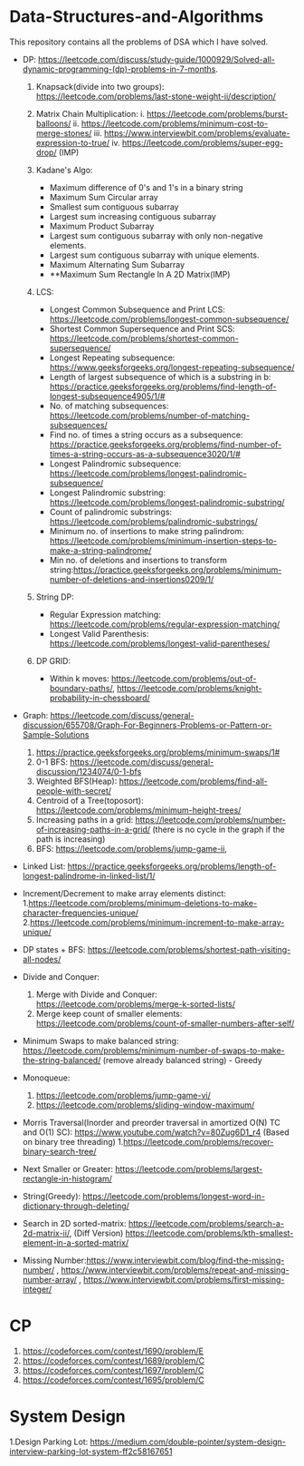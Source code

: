 # Data-Structures-and-Algorithms
This repository contains all the problems of DSA which I have solved.
- DP: https://leetcode.com/discuss/study-guide/1000929/Solved-all-dynamic-programming-(dp)-problems-in-7-months.
   1. Knapsack(divide into two groups): https://leetcode.com/problems/last-stone-weight-ii/description/
   2. Matrix Chain Multiplication: i.  https://leetcode.com/problems/burst-balloons/ 
                                   ii. https://leetcode.com/problems/minimum-cost-to-merge-stones/
                                   iii. https://www.interviewbit.com/problems/evaluate-expression-to-true/
                                   iv. https://leetcode.com/problems/super-egg-drop/ (IMP)
   3. Kadane's Algo:
      - Maximum difference of 0's and 1's in a binary string
      - Maximum Sum Circular array
      - Smallest sum contiguous subarray
      - Largest sum increasing contiguous subarray
      - Maximum Product Subarray
      - Largest sum contiguous subarray with only non-negative elements.
      - Largest sum contiguous subarray with unique elements.
      - Maximum Alternating Sum Subarray
      - **Maximum Sum Rectangle In A 2D Matrix(IMP)
  4. LCS:
      - Longest Common Subsequence and Print LCS: https://leetcode.com/problems/longest-common-subsequence/
      - Shortest Common Supersequence and Print SCS: https://leetcode.com/problems/shortest-common-supersequence/
      - Longest Repeating subsequence: https://www.geeksforgeeks.org/longest-repeating-subsequence/
      - Length of largest subsequence of which is a substring in b: https://practice.geeksforgeeks.org/problems/find-length-of-longest-subsequence4905/1/#
      - No. of matching subsequences: https://leetcode.com/problems/number-of-matching-subsequences/
      - Find no. of times a string occurs as a subsequence: https://practice.geeksforgeeks.org/problems/find-number-of-times-a-string-occurs-as-a-subsequence3020/1/#
      - Longest Palindromic subsequence: https://leetcode.com/problems/longest-palindromic-subsequence/
      - Longest Palindromic substring: https://leetcode.com/problems/longest-palindromic-substring/
      - Count of palindromic substrings: https://leetcode.com/problems/palindromic-substrings/
      - Minimum no. of insertions to make string palindrom: https://leetcode.com/problems/minimum-insertion-steps-to-make-a-string-palindrome/
      - Min no. of deletions and insertions to transform string:https://practice.geeksforgeeks.org/problems/minimum-number-of-deletions-and-insertions0209/1/

   5. String DP:
      - Regular Expression matching: https://leetcode.com/problems/regular-expression-matching/
      - Longest Valid Parenthesis: https://leetcode.com/problems/longest-valid-parentheses/

   6. DP GRID: 
      - Within k moves: https://leetcode.com/problems/out-of-boundary-paths/, https://leetcode.com/problems/knight-probability-in-chessboard/ 

- Graph: https://leetcode.com/discuss/general-discussion/655708/Graph-For-Beginners-Problems-or-Pattern-or-Sample-Solutions
   1. https://practice.geeksforgeeks.org/problems/minimum-swaps/1#
   2. 0-1 BFS: https://leetcode.com/discuss/general-discussion/1234074/0-1-bfs
   3. Weighted BFS(Heap): https://leetcode.com/problems/find-all-people-with-secret/
   4. Centroid of a Tree(toposort): https://leetcode.com/problems/minimum-height-trees/ 
   5. Increasing paths in a grid: https://leetcode.com/problems/number-of-increasing-paths-in-a-grid/  (there is no cycle in the graph if the path is increasing)
   6. BFS: https://leetcode.com/problems/jump-game-ii, 
- Linked List: https://practice.geeksforgeeks.org/problems/length-of-longest-palindrome-in-linked-list/1/
- Increment/Decrement to make array elements distinct: 
   1.https://leetcode.com/problems/minimum-deletions-to-make-character-frequencies-unique/
   2.https://leetcode.com/problems/minimum-increment-to-make-array-unique/
- DP states + BFS: https://leetcode.com/problems/shortest-path-visiting-all-nodes/ 
- Divide and Conquer: 
   1. Merge with Divide and Conquer: https://leetcode.com/problems/merge-k-sorted-lists/
   2. Merge keep count of smaller elements: https://leetcode.com/problems/count-of-smaller-numbers-after-self/
-  Minimum Swaps to make balanced string: https://leetcode.com/problems/minimum-number-of-swaps-to-make-the-string-balanced/ (remove already balanced string) - Greedy 
- Monoqueue: 
   1. https://leetcode.com/problems/jump-game-vi/
   2. https://leetcode.com/problems/sliding-window-maximum/
- Morris Traversal(Inorder and preorder traversal in amortized O(N) TC and O(1) SC): https://www.youtube.com/watch?v=80Zug6D1_r4 (Based on binary tree threading)
   1.https://leetcode.com/problems/recover-binary-search-tree/
- Next Smaller or Greater: https://leetcode.com/problems/largest-rectangle-in-histogram/
- String(Greedy): https://leetcode.com/problems/longest-word-in-dictionary-through-deleting/
- Search in 2D sorted-matrix: https://leetcode.com/problems/search-a-2d-matrix-ii/, (Diff Version) https://leetcode.com/problems/kth-smallest-element-in-a-sorted-matrix/

- Missing Number:https://www.interviewbit.com/blog/find-the-missing-number/ , https://www.interviewbit.com/problems/repeat-and-missing-number-array/ , https://www.interviewbit.com/problems/first-missing-integer/




# CP
1. https://codeforces.com/contest/1690/problem/E
2. https://codeforces.com/contest/1689/problem/C
3. https://codeforces.com/contest/1697/problem/C
4. https://codeforces.com/contest/1695/problem/C

# System Design
1.Design Parking Lot: https://medium.com/double-pointer/system-design-interview-parking-lot-system-ff2c58167651
